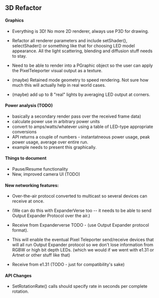 ## 3D Refactor

#### Graphics
- Everything is 3D! No more 2D renderer, always use P3D for drawing.

- Refactor all renderer parameters and include setShader(), selectShader() or something like that for
choosing LED model appearance.   All the light scattering, blending and diffusion stuff needs to stay.

- Need to be able to render into a PGraphic object so the user can apply the PixelTeleporter visual output as
a texture.
- (maybe) Retained mode geometry to speed rendering.  Not sure how much this will actually
 help in real world cases.
- (maybe) add up to 8 "real" lights by averaging LED output at corners. 

#### Power analysis (TODO)
- basically a secondary render pass over the received frame data)
- calculate power use in arbitrary power units
- convert to amps/watts/whatever using a table of LED-type appropriate conversions
- API returns a couple of numbers -  instantatneous power usage, peak power usage, average over entire run.
- example needs to present this graphically.

#### Things to document
- Pause/Resume functionality
- New, improved camera UI (TODO)

#### New networking features: 
- Over-the-air protocol converted to multicast so several devices can receive at once.  
- (We can do this with ExpanderVerse too -- it needs to be able to send Output Expander Protocol over the air.)
- Receive from Expanderverse TODO - (use Output Expander protocol format).
- This will enable the eventual Pixel Teleporter send/receive devices that will all run Output Expander protocol so we don't lose information from RGBW or high bit depth LEDs.
 (which we would if we went with e1.31 or Artnet or other stuff like that)

- Receive from e1.31 (TODO - just for compatibility's sake)

#### API Changes
- SetRotationRate() calls should specify rate in seconds per complete rotation.